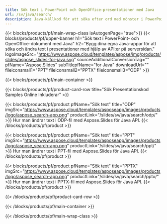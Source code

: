 ```yaml
---
title: Sök text i PowerPoint och OpenOffice-presentationer med Java
url: /sv/java/search/
description: Java-källkod för att söka efter ord med mönster i PowerPoint- och OpenOffice™-presentationer
---
```


{{< blocks/products/pf/main-wrap-class isAutogenPage="true">}}
{{< blocks/products/pf/upper-banner h1="Sök text i PowerPoint- och OpenOffice-dokument med Java" h2="Bygg dina egna Java-appar för att söka och ändra text i presentationer med hjälp av API:er på serversidan." logoImageSrc="https://www.aspose.cloud/templates/aspose/img/products/slides/aspose_slides-for-java.svg" sourceAdditionalConversionTag="" pfName="Aspose.Slides" subTitlepfName="for Java" downloadUrl="" fileiconsmall1="PPT" fileiconsmall2="PPTX" fileiconsmall3="ODP" >}}

{{< blocks/products/pf/main-container >}}

{{< blocks/products/pf/product-card-row title="Sök Presentationskod Samples Online Inkluderar" >}}

{{< blocks/products/pf/product pfName="Sök text" title="ODP" imgSrc="https://www.aspose.cloud/templates/asposeapp/images/products/logo/aspose_search-app.png" productLink="/slides/sv/java/search/odp/" >}}
Hur man ändrar text i ODP-fil med Aspose.Slides för Java API.
{{< /blocks/products/pf/product >}}

{{< blocks/products/pf/product pfName="Sök text" title="PPT" imgSrc="https://www.aspose.cloud/templates/asposeapp/images/products/logo/aspose_search-app.png" productLink="/slides/sv/java/search/ppt/" >}}
Hur man ändrar text i PPT-fil med Aspose.Slides för Java API.
{{< /blocks/products/pf/product >}}

{{< blocks/products/pf/product pfName="Sök text" title="PPTX" imgSrc="https://www.aspose.cloud/templates/asposeapp/images/products/logo/aspose_search-app.png" productLink="/slides/sv/java/search/pptx/" >}}
Hur man ändrar text i PPTX-fil med Aspose.Slides för Java API.
{{< /blocks/products/pf/product >}}



{{< /blocks/products/pf/product-card-row >}}

{{< /blocks/products/pf/main-container >}}
    
{{< /blocks/products/pf/main-wrap-class >}}